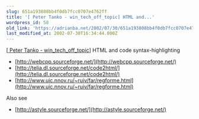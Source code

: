 ```yaml
---
slug: 651a193808bb4f0db7fcc0707e4762ff
title: '[ Peter Tanko - win_tech_off_topic] HTML and...'
wordpress_id: 58
old_link: 'https://adrianba.net/2002/07/30/651a193808bb4f0db7fcc0707e4762ff/'
last_modified_at: 2002-07-30T16:34:44.000Z
---
```



[[
Peter Tanko - win_tech_off_topic](http://groups.yahoo.com/group/win_tech_off_topic/message/8629)] HTML and code
syntax-highlighting

  * [http://webcpp.sourceforge.net/](http://webcpp.sourceforge.net/)
  * [http://telia.dl.sourceforge.net/code2html/](http://telia.dl.sourceforge.net/code2html/)
  * [http://www.uic.nnov.ru/~ruiv/far/regforme.html](http://www.uic.nnov.ru/~ruiv/far/regforme.html)

Also see

  * [http://astyle.sourceforge.net/](http://astyle.sourceforge.net/)
